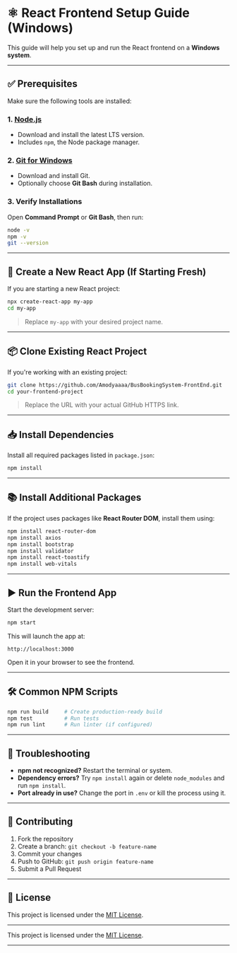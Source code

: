 
# ⚛️ React Frontend Setup Guide (Windows)

This guide will help you set up and run the React frontend on a **Windows system**.

---

## ✅ Prerequisites

Make sure the following tools are installed:

### 1. [Node.js](https://nodejs.org)
- Download and install the latest LTS version.
- Includes `npm`, the Node package manager.

### 2. [Git for Windows](https://git-scm.com)
- Download and install Git.
- Optionally choose **Git Bash** during installation.

### 3. Verify Installations

Open **Command Prompt** or **Git Bash**, then run:

```bash
node -v
npm -v
git --version
```

---

## 🧱 Create a New React App (If Starting Fresh)

If you are starting a new React project:

```bash
npx create-react-app my-app
cd my-app
```

> Replace `my-app` with your desired project name.

---

## 📦 Clone Existing React Project

If you're working with an existing project:

```bash
git clone https://github.com/Amodyaaaa/BusBookingSystem-FrontEnd.git
cd your-frontend-project
```

> Replace the URL with your actual GitHub HTTPS link.

---

## 📥 Install Dependencies

Install all required packages listed in `package.json`:

```bash
npm install
```

---

## 📚 Install Additional Packages

If the project uses packages like **React Router DOM**, install them using:

```bash
npm install react-router-dom
npm install axios
npm install bootstrap
npm install validator
npm install react-toastify
npm install web-vitals
```

---

## ▶️ Run the Frontend App

Start the development server:

```bash
npm start
```

This will launch the app at:

```
http://localhost:3000
```

Open it in your browser to see the frontend.

---

## 🛠️ Common NPM Scripts

```bash
npm run build     # Create production-ready build
npm test          # Run tests
npm run lint      # Run linter (if configured)
```

---

## 🐞 Troubleshooting

- **npm not recognized?** Restart the terminal or system.
- **Dependency errors?** Try `npm install` again or delete `node_modules` and run `npm install`.
- **Port already in use?** Change the port in `.env` or kill the process using it.

---

## 🤝 Contributing

1. Fork the repository
2. Create a branch: `git checkout -b feature-name`
3. Commit your changes
4. Push to GitHub: `git push origin feature-name`
5. Submit a Pull Request

---

## 📄 License

This project is licensed under the [MIT License](https://opensource.org/licenses/MIT).

---


This project is licensed under the [MIT License](https://opensource.org/licenses/MIT).

---
